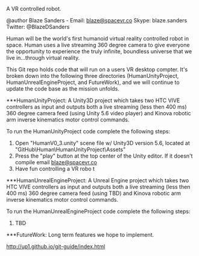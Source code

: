 A VR controlled robot.

@author Blaze Sanders - Email: blaze@spacevr.co Skype: blaze.sanders Twitter: @BlazeDSanders

Human will be the world's first humanoid virtual reality controlled robot in space. Human uses a live streaming 360 degree camera to give everyone the opportunity to experience the truly infinite, boundless universe that we live in...through virtual reality.

This Git repo holds code that will run on a users VR desktop compter. It's broken down into the following three directories (HumanUnityProject, HumanUnrealEngineProject, and FutureWork), and we will continue to update the code base as the mission unfolds.

***HumanUnityProject: A Unity3D project which takes two HTC VIVE controllers as input and outputs both a live streaming (less then 400 ms) 360 degree camera feed (using Unity 5.6 video player) and Kinova robotic arm inverse kinematics motor control commands.

To run the HumanUnityProject code complete the following steps:
1. Open "HumanV0_3.unity" scene file w/ Unity3D version 5.6, located at "GitHub\Human\HumanUnityProject\Assets" <br>
2. Press the "play" button at the top center of the Unity editor. If it doesn't compile email blaze@spacevr.co <br>
3. Have fun controlling a VR robo t<br>

***HumanUnrealEngineProject: A Unreal Engine project which takes two HTC VIVE controllers as input and outputs both a live streaming (less then 400 ms) 360 degree camera feed (using TBD) and Kinova robotic arm inverse kinematics motor control commands.

To run the HumanUnrealEngineProject code complete the following steps:
1. TBD <br>

***FutureWork: Long term features we hope to implement.

http://up1.github.io/git-guide/index.html 
